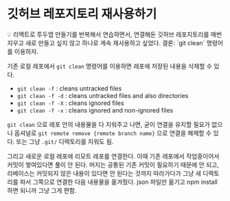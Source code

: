 # 깃허브 레포지토리 재사용하기

<aside>
💡 리액트로 투두앱 만들기를 반복해서 연습하면서, 연결해둔 깃허브 레포지토리를 매번 지우고 새로 만들고 싶지 않고 하나로 계속 재사용하고 싶었다.
결론: `git clean` 명령어를 이용하자.

</aside>

기존 로컬 레포에서 `git clean` 명령어를 이용하면 레포에 저장된 내용을 삭제할 수 있다.

- `git clean -f` : cleans untracked files
- `git clean -f -d` : cleans untracked files and also directories
- `git clean -f -X` : cleans ignored files
- `git clean -f -x` : cleans ignored and non-ignored files

`git clean` 으로 레포 안의 내용물을 다 지워주고 나면, 굳이 연결을 유지할 필요가 없으니 옵셔널로 `git remote remove {remote branch name}` 으로 연결을 해제할 수 있다. 또는 그냥 `.git/` 디렉토리를 지워도 됨.

그리고 새로운 로컬 레포에 리모트 레포를 연결한다. 이때 기존 레포에서 작업중이어서 커밋이 쌓여있다면 풀이 안 된다. 머지는 공통된 기존 커밋이 필요하기 때문에 안 되고, 리베이스는 커밋되지 않은 내용이 있다면 안 된다는 것까지 따라가다가 그냥 새 디렉토리를 파서 그쪽으로 연결한 다음 내용물을 옮겨줬다. json 파일만 옮기고 npm install 하면 되니까 그냥 그게 편함.